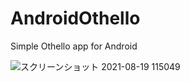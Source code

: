# AndroidOthello
Simple Othello app for Android

![スクリーンショット 2021-08-19 115049](https://user-images.githubusercontent.com/70094461/130000100-fa7ec58d-977c-4581-85b7-4c1e1820b9ed.png)
